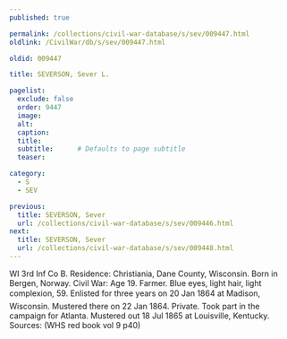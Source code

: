 ```yaml
---
published: true

permalink: /collections/civil-war-database/s/sev/009447.html
oldlink: /CivilWar/db/s/sev/009447.html

oldid: 009447

title: SEVERSON, Sever L.

pagelist:
  exclude: false
  order: 9447
  image: 
  alt:
  caption:
  title:
  subtitle:      # Defaults to page subtitle
  teaser:

category: 
  - S 
  - SEV

previous:
  title: SEVERSON, Sever
  url: /collections/civil-war-database/s/sev/009446.html  
next:
  title: SEVERSON, Sever
  url: /collections/civil-war-database/s/sev/009448.html   
---
```

WI 3rd Inf Co B. Residence: Christiania, Dane County, Wisconsin. Born in Bergen, Norway. Civil War: Age 19. Farmer. Blue eyes, light hair, light complexion, 5&#146;9&#148;. Enlisted for three years on 20 Jan 1864 at Madison, Wisconsin. Mustered there on 22 Jan 1864. Private. Took part in the campaign for Atlanta. Mustered out 18 Jul 1865 at Louisville, Kentucky. Sources: (WHS red book vol 9 p40)